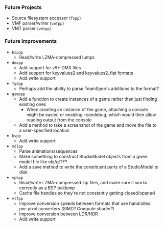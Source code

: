 ### Future Projects

- Source filesystem accessor (`fspp`)
- VMF parser/writer (`vmfpp`)
- VMT parser (`vmtpp`)

### Future Improvements

- `bsppp`
  - Read/write LZMA-compressed lumps
- `dmxpp`
  - Add support for v9+ DMX files
  - Add support for keyvalues2 and keyvalues2_flat formats
  - Add write support
- `fgdpp`
  - Perhaps add the ability to parse TeamSpen's additions to the format?
- `gamepp`
  - Add a function to create instances of a game rather than just finding existing ones
    - When creating an instance of the game, attaching a console might be easier, or enabling -condebug,
      which would then allow reading output from the console
  - Add a method to take a screenshot of the game and move the file to a user-specified location
- `kvpp`
  - Add write support
- `mdlpp`
  - Parse animations/sequences
  - Make something to construct StudioModel objects from a given model file like obj/glTF?
  - Add a save method to write the constituent parts of a StudioModel to disk
- `vpkpp`
  - Read/write LZMA-compressed zip files, and make sure it works correctly as a BSP paklump
  - Cache file handles so they're not constantly getting closed/opened
- `vtfpp`
  - Improve conversion speeds between formats that use handrolled per-pixel converters (SIMD? Compute shader?)
  - Improve conversion between LDR/HDR
  - Add write support
